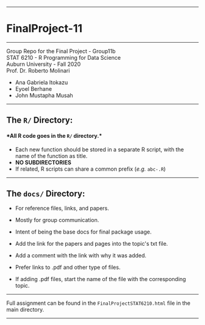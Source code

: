 ***
# FinalProject-11
***

Group Repo for the Final Project - Group11b \
STAT 6210 - R Programming for Data Science \
Auburn University - Fall 2020 \
Prof. Dr. Roberto Molinari

* Ana Gabriela Itokazu
* Eyoel Berhane
* John Mustapha Musah

***

## The `R/` Directory:

#### \*All R code goes in the `R/` directory.\*

* Each new function should be stored in a separate R script, with the name of the function as title.
* **NO SUBDIRECTORIES**
* If related, R scripts can share a common prefix (*e.g.* `abc-.R`)

***

## The `docs/` Directory:

* For reference files, links, and papers.
* Mostly for group communication.
* Intent of being the base docs for final package usage.

* Add the link for the papers and pages into the topic's txt file.
* Add a comment with the link with why it was added.
* Prefer links to .pdf and other type of files.
* If adding .pdf files, start the name of the file with the corresponding topic.

***

Full assignment can be found in the `FinalProjectSTAT6210.html` file in the main directory.

*** 
